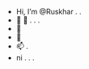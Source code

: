 - Hi, I’m @Ruskhar . .
- 👀 👀 . . .
- 🌱 
- 💞️ 
- 📫 .
- ni . . .

<!---
Ruskhar/Ruskhar is a ✨ special ✨ repository because its `README.md` (this file) appears on your GitHub profile.
You can click the Preview link to take a look at your changes.
--->
